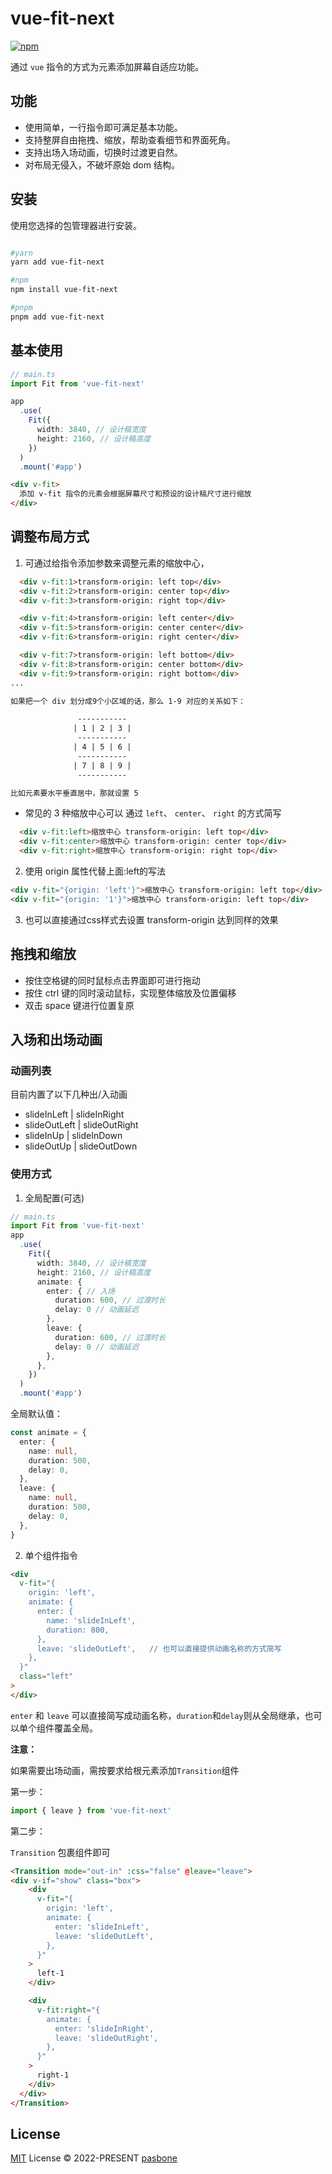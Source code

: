 # vue-fit-next

[![npm](https://img.shields.io/npm/v/vue-fit-next)](https://www.npmjs.com/package/vue-fit-next)

通过 `vue` 指令的方式为元素添加屏幕自适应功能。

## 功能

- 使用简单，一行指令即可满足基本功能。
- 支持整屏自由拖拽、缩放，帮助查看细节和界面死角。
- 支持出场入场动画，切换时过渡更自然。
- 对布局无侵入，不破坏原始 dom 结构。

## 安装

使用您选择的包管理器进行安装。

```bash

#yarn
yarn add vue-fit-next

#npm
npm install vue-fit-next

#pnpm
pnpm add vue-fit-next

```

## 基本使用

```ts 
// main.ts
import Fit from 'vue-fit-next'

app
  .use(
    Fit({
      width: 3840, // 设计稿宽度
      height: 2160, // 设计稿高度
    })
  )
  .mount('#app')

```

```html
<div v-fit>
  添加 v-fit 指令的元素会根据屏幕尺寸和预设的设计稿尺寸进行缩放
</div>
```

## 调整布局方式

1. 可通过给指令添加参数来调整元素的缩放中心，

  ```html
    <div v-fit:1>transform-origin: left top</div>
    <div v-fit:2>transform-origin: center top</div>
    <div v-fit:3>transform-origin: right top</div>

    <div v-fit:4>transform-origin: left center</div>
    <div v-fit:5>transform-origin: center center</div>
    <div v-fit:6>transform-origin: right center</div>

    <div v-fit:7>transform-origin: left bottom</div>
    <div v-fit:8>transform-origin: center bottom</div>
    <div v-fit:9>transform-origin: right bottom</div>
  ...

  如果把一个 div 划分成9个小区域的话，那么 1-9 对应的关系如下：

                 -----------
                | 1 | 2 | 3 |
                 -----------
                | 4 | 5 | 6 |
                 -----------
                | 7 | 8 | 9 |
                 -----------

  比如元素要水平垂直居中，那就设置 5
  ```
  
  - 常见的 3 种缩放中心可以 通过 `left`、 `center`、 `right` 的方式简写

  ```html
    <div v-fit:left>缩放中心 transform-origin: left top</div>
    <div v-fit:center>缩放中心 transform-origin: center top</div>
    <div v-fit:right>缩放中心 transform-origin: right top</div>
  ```

2. 使用 origin 属性代替上面:left的写法
```html
<div v-fit="{origin: 'left'}">缩放中心 transform-origin: left top</div>
<div v-fit="{origin: '1'}">缩放中心 transform-origin: left top</div>
```

3. 也可以直接通过css样式去设置 transform-origin 达到同样的效果


## 拖拽和缩放

- 按住空格键的同时鼠标点击界面即可进行拖动
- 按住 ctrl 键的同时滚动鼠标，实现整体缩放及位置偏移
- 双击 space 键进行位置复原

## 入场和出场动画

### 动画列表

目前内置了以下几种出/入动画

- slideInLeft | slideInRight 
- slideOutLeft | slideOutRight 
- slideInUp | slideInDown
- slideOutUp | slideOutDown

### 使用方式

1. 全局配置(可选)
  
```ts 
// main.ts
import Fit from 'vue-fit-next'
app
  .use(
    Fit({
      width: 3840, // 设计稿宽度
      height: 2160, // 设计稿高度
      animate: {
        enter: { // 入场
          duration: 600, // 过渡时长
          delay: 0 // 动画延迟
        },
        leave: {
          duration: 600, // 过渡时长
          delay: 0 // 动画延迟
        },
      },
    })
  )
  .mount('#app')

```

全局默认值：

```ts
const animate = {
  enter: {
    name: null,
    duration: 500,
    delay: 0,
  },
  leave: {
    name: null,
    duration: 500,
    delay: 0,
  },
}
```

2. 单个组件指令
   
```html
<div
  v-fit="{
    origin: 'left',
    animate: {
      enter: {
        name: 'slideInLeft',
        duration: 800,
      },
      leave: 'slideOutLeft',   // 也可以直接提供动画名称的方式简写
    },
  }"
  class="left"
>
</div>
```
`enter` 和 `leave` 可以直接简写成动画名称，`duration`和`delay`则从全局继承，也可以单个组件覆盖全局。


**注意：**

如果需要出场动画，需按要求给根元素添加`Transition`组件

第一步：
```ts
import { leave } from 'vue-fit-next'
```
第二步：

`Transition` 包裹组件即可

```html
<Transition mode="out-in" :css="false" @leave="leave">
<div v-if="show" class="box">
    <div
      v-fit="{
        origin: 'left',
        animate: {
          enter: 'slideInLeft',
          leave: 'slideOutLeft',
        },
      }"
    >
      left-1
    </div>

    <div
      v-fit:right="{
        animate: {
          enter: 'slideInRight',
          leave: 'slideOutRight',
        },
      }"
    >
      right-1
    </div>
  </div>
</Transition>

```
## License

[MIT](./LICENSE) License &copy; 2022-PRESENT [pasbone](https://github.com/pasbone)
